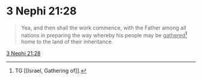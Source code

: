 # 3 Nephi 21:28

> Yea, and then shall the work commence, with the Father among all nations in preparing the way whereby his people may be <u>gathered</u>[^a] home to the land of their inheritance.

[3 Nephi 21:28](https://www.churchofjesuschrist.org/study/scriptures/bofm/3-ne/21?lang=eng&id=p28#p28)


[^a]: TG [[Israel, Gathering of]].
